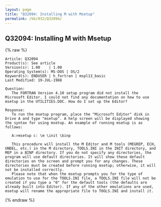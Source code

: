 ```yaml
---
layout: page
title: "Q32094: Installing M with Msetup"
permalink: /kb/032/Q32094/
---
```


## Q32094: Installing M with Msetup

{% raw %}

	Article: Q32094
	Product(s): See article
	Version(s): 1.00    | 1.00
	Operating System(s): MS-DOS | OS/2
	Keyword(s): ENDUSER | h_fortran | mspl13_basic
	Last Modified: 19-JUL-1988
	
	Question:
	   The FORTRAN Version 4.10 setup program did not install the
	Microsoft Editor. I could not find any documentation on how to use
	msetup in the UTILITIES.DOC. How do I set up the Editor?
	
	Response:
	   To run the msetup program, place the "Microsoft Editor" disk in
	Drive A and type "msetup". A help screen will be displayed showing
	the syntax for using msetup. An example of running msetup is as
	follows:
	
	   A:>msetup c: \m \init \binp
	
	   This procedure will install the M Editor and M tools (MEGREP, ECH,
	UNDEL, etc.) in the M directory, TOOLS.INI in the INIT directory, and
	MEP in a BINP directory. If you do not specify any directories, the
	program will use default directories. It will show these default
	directories on the screen and prompt you for any changes. These
	directories must be created before running msetup; otherwise, it will
	not be installed correctly.
	   Please note that when the msetup prompts you for the type of
	emulation to use for the TOOLS.INI file, a TOOLS.INI file will not be
	created if you type a "0" for the default tools (the defaults are
	already built into Editor). If any of the other emulations are used,
	msetup will rename the appropriate file to TOOLS.INI and install it.

{% endraw %}
